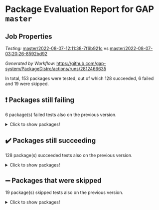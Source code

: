 # Package Evaluation Report for GAP `master`

## Job Properties

*Testing:* [master/2022-08-07-12:11:38-7f6b921c](https://github.com/gap-system/PackageDistro/blob/data/reports/master/2022-08-07-12:11:38-7f6b921c) vs [master/2022-08-07-03:20:26-8592bd92](https://github.com/gap-system/PackageDistro/blob/data/reports/master/2022-08-07-03:20:26-8592bd92)

*Generated by Workflow:* https://github.com/gap-system/PackageDistro/actions/runs/2812466635

In total, 153 packages were tested, out of which 128 succeeded, 6 failed and 19 were skipped.

## :exclamation: Packages still failing

6 package(s) failed tests also on the previous version.
<details><summary>Click to show packages!</summary>

- francy 1.2.4 [(failure)](https://github.com/gap-system/PackageDistro/runs/7712375225?check_suite_focus=true)
- hap 1.46 [(failure)](https://github.com/gap-system/PackageDistro/runs/7712376017?check_suite_focus=true)
- packagemanager 1.2 [(failure)](https://github.com/gap-system/PackageDistro/runs/7712379078?check_suite_focus=true)
- recog 1.3.2 [(failure)](https://github.com/gap-system/PackageDistro/runs/7712379940?check_suite_focus=true)
- semigroups 5.0.0 [(failure)](https://github.com/gap-system/PackageDistro/runs/7712380255?check_suite_focus=true)
- yangbaxter 0.10.0 [(failure)](https://github.com/gap-system/PackageDistro/runs/7712382114?check_suite_focus=true)
</details>

## :heavy_check_mark: Packages still succeeding

128 package(s) succeeded tests also on the previous version.
<details><summary>Click to show packages!</summary>

- ace 5.5 [(success)](https://github.com/gap-system/PackageDistro/runs/7712372006?check_suite_focus=true)
- aclib 1.3.2 [(success)](https://github.com/gap-system/PackageDistro/runs/7712372118?check_suite_focus=true)
- agt 0.2 [(success)](https://github.com/gap-system/PackageDistro/runs/7712372247?check_suite_focus=true)
- alnuth 3.2.1 [(success)](https://github.com/gap-system/PackageDistro/runs/7712372350?check_suite_focus=true)
- anupq 3.2.6 [(success)](https://github.com/gap-system/PackageDistro/runs/7712372484?check_suite_focus=true)
- atlasrep 2.1.4 [(success)](https://github.com/gap-system/PackageDistro/runs/7712372619?check_suite_focus=true)
- autodoc 2022.07.10 [(success)](https://github.com/gap-system/PackageDistro/runs/7712372730?check_suite_focus=true)
- automata 1.15 [(success)](https://github.com/gap-system/PackageDistro/runs/7712372818?check_suite_focus=true)
- automgrp 1.3.2 [(success)](https://github.com/gap-system/PackageDistro/runs/7712372887?check_suite_focus=true)
- autpgrp 1.11 [(success)](https://github.com/gap-system/PackageDistro/runs/7712373008?check_suite_focus=true)
- cap 2022.06-05 [(success)](https://github.com/gap-system/PackageDistro/runs/7712373069?check_suite_focus=true)
- caratinterface 2.3.4 [(success)](https://github.com/gap-system/PackageDistro/runs/7712373132?check_suite_focus=true)
- cddinterface 2020.06.24 [(success)](https://github.com/gap-system/PackageDistro/runs/7712373194?check_suite_focus=true)
- circle 1.6.5 [(success)](https://github.com/gap-system/PackageDistro/runs/7712373258?check_suite_focus=true)
- classicpres 1.22 [(success)](https://github.com/gap-system/PackageDistro/runs/7712373350?check_suite_focus=true)
- cohomolo 1.6.10 [(success)](https://github.com/gap-system/PackageDistro/runs/7712373432?check_suite_focus=true)
- congruence 1.2.4 [(success)](https://github.com/gap-system/PackageDistro/runs/7712373510?check_suite_focus=true)
- corelg 1.56 [(success)](https://github.com/gap-system/PackageDistro/runs/7712373567?check_suite_focus=true)
- crime 1.6 [(success)](https://github.com/gap-system/PackageDistro/runs/7712373621?check_suite_focus=true)
- crisp 1.4.5 [(success)](https://github.com/gap-system/PackageDistro/runs/7712373673?check_suite_focus=true)
- crypting 0.10 [(success)](https://github.com/gap-system/PackageDistro/runs/7712373734?check_suite_focus=true)
- cryst 4.1.25 [(success)](https://github.com/gap-system/PackageDistro/runs/7712373788?check_suite_focus=true)
- crystcat 1.1.10 [(success)](https://github.com/gap-system/PackageDistro/runs/7712373839?check_suite_focus=true)
- ctbllib 1.3.4 [(success)](https://github.com/gap-system/PackageDistro/runs/7712373901?check_suite_focus=true)
- cubefree 1.19 [(success)](https://github.com/gap-system/PackageDistro/runs/7712373957?check_suite_focus=true)
- curlinterface 2.2.2 [(success)](https://github.com/gap-system/PackageDistro/runs/7712374018?check_suite_focus=true)
- cvec 2.7.6 [(success)](https://github.com/gap-system/PackageDistro/runs/7712374084?check_suite_focus=true)
- datastructures 0.2.7 [(success)](https://github.com/gap-system/PackageDistro/runs/7712374136?check_suite_focus=true)
- deepthought 1.0.5 [(success)](https://github.com/gap-system/PackageDistro/runs/7712374193?check_suite_focus=true)
- design 1.7 [(success)](https://github.com/gap-system/PackageDistro/runs/7712374267?check_suite_focus=true)
- difsets 2.3.1 [(success)](https://github.com/gap-system/PackageDistro/runs/7712374323?check_suite_focus=true)
- digraphs 1.5.3 [(success)](https://github.com/gap-system/PackageDistro/runs/7712374385?check_suite_focus=true)
- edim 1.3.5 [(success)](https://github.com/gap-system/PackageDistro/runs/7712374444?check_suite_focus=true)
- example 4.3.2 [(success)](https://github.com/gap-system/PackageDistro/runs/7712374500?check_suite_focus=true)
- factint 1.6.3 [(success)](https://github.com/gap-system/PackageDistro/runs/7712374552?check_suite_focus=true)
- ferret 1.0.8 [(success)](https://github.com/gap-system/PackageDistro/runs/7712374625?check_suite_focus=true)
- fga 1.4.0 [(success)](https://github.com/gap-system/PackageDistro/runs/7712374734?check_suite_focus=true)
- fining 1.5 [(success)](https://github.com/gap-system/PackageDistro/runs/7712374802?check_suite_focus=true)
- float 1.0.3 [(success)](https://github.com/gap-system/PackageDistro/runs/7712374879?check_suite_focus=true)
- format 1.4.3 [(success)](https://github.com/gap-system/PackageDistro/runs/7712374949?check_suite_focus=true)
- forms 1.2.8 [(success)](https://github.com/gap-system/PackageDistro/runs/7712375028?check_suite_focus=true)
- fplsa 1.2.5 [(success)](https://github.com/gap-system/PackageDistro/runs/7712375091?check_suite_focus=true)
- fr 2.4.9 [(success)](https://github.com/gap-system/PackageDistro/runs/7712375158?check_suite_focus=true)
- fwtree 1.3 [(success)](https://github.com/gap-system/PackageDistro/runs/7712375293?check_suite_focus=true)
- gbnp 1.0.5 [(success)](https://github.com/gap-system/PackageDistro/runs/7712375362?check_suite_focus=true)
- generalizedmorphismsforcap 2022.05-01 [(success)](https://github.com/gap-system/PackageDistro/runs/7712375452?check_suite_focus=true)
- genss 1.6.7 [(success)](https://github.com/gap-system/PackageDistro/runs/7712375531?check_suite_focus=true)
- gradedringforhomalg 2022.07-01 [(success)](https://github.com/gap-system/PackageDistro/runs/7712375583?check_suite_focus=true)
- grape 4.8.5 [(success)](https://github.com/gap-system/PackageDistro/runs/7712375659?check_suite_focus=true)
- groupoids 1.71 [(success)](https://github.com/gap-system/PackageDistro/runs/7712375737?check_suite_focus=true)
- grpconst 2.6.2 [(success)](https://github.com/gap-system/PackageDistro/runs/7712375805?check_suite_focus=true)
- guarana 0.96.3 [(success)](https://github.com/gap-system/PackageDistro/runs/7712375875?check_suite_focus=true)
- guava 3.16 [(success)](https://github.com/gap-system/PackageDistro/runs/7712375954?check_suite_focus=true)
- hapcryst 0.1.15 [(success)](https://github.com/gap-system/PackageDistro/runs/7712376096?check_suite_focus=true)
- hecke 1.5.3 [(success)](https://github.com/gap-system/PackageDistro/runs/7712376164?check_suite_focus=true)
- help 3.5 [(success)](https://github.com/gap-system/PackageDistro/runs/7712376282?check_suite_focus=true)
- idrel 2.44 [(success)](https://github.com/gap-system/PackageDistro/runs/7712376349?check_suite_focus=true)
- images 1.3.1 [(success)](https://github.com/gap-system/PackageDistro/runs/7712376417?check_suite_focus=true)
- intpic 0.3.0 [(success)](https://github.com/gap-system/PackageDistro/runs/7712376485?check_suite_focus=true)
- io 4.7.2 [(success)](https://github.com/gap-system/PackageDistro/runs/7712376561?check_suite_focus=true)
- irredsol 1.4.3 [(success)](https://github.com/gap-system/PackageDistro/runs/7712376631?check_suite_focus=true)
- json 2.1.0 [(success)](https://github.com/gap-system/PackageDistro/runs/7712376694?check_suite_focus=true)
- jupyterkernel 1.4.1 [(success)](https://github.com/gap-system/PackageDistro/runs/7712376782?check_suite_focus=true)
- jupyterviz 1.5.1 [(success)](https://github.com/gap-system/PackageDistro/runs/7712376871?check_suite_focus=true)
- kan 1.34 [(success)](https://github.com/gap-system/PackageDistro/runs/7712376955?check_suite_focus=true)
- kbmag 1.5.9 [(success)](https://github.com/gap-system/PackageDistro/runs/7712377038?check_suite_focus=true)
- laguna 3.9.5 [(success)](https://github.com/gap-system/PackageDistro/runs/7712377115?check_suite_focus=true)
- liealgdb 2.2.1 [(success)](https://github.com/gap-system/PackageDistro/runs/7712377196?check_suite_focus=true)
- liepring 2.7 [(success)](https://github.com/gap-system/PackageDistro/runs/7712377291?check_suite_focus=true)
- liering 2.4.2 [(success)](https://github.com/gap-system/PackageDistro/runs/7712377435?check_suite_focus=true)
- linearalgebraforcap 2022.06-03 [(success)](https://github.com/gap-system/PackageDistro/runs/7712377568?check_suite_focus=true)
- loops 3.4.2 [(success)](https://github.com/gap-system/PackageDistro/runs/7712377767?check_suite_focus=true)
- lpres 1.0.3 [(success)](https://github.com/gap-system/PackageDistro/runs/7712377913?check_suite_focus=true)
- majoranaalgebras 1.4 [(success)](https://github.com/gap-system/PackageDistro/runs/7712378025?check_suite_focus=true)
- mapclass 1.4.5 [(success)](https://github.com/gap-system/PackageDistro/runs/7712378106?check_suite_focus=true)
- matgrp 0.64 [(success)](https://github.com/gap-system/PackageDistro/runs/7712378182?check_suite_focus=true)
- modisom 2.5.2 [(success)](https://github.com/gap-system/PackageDistro/runs/7712378242?check_suite_focus=true)
- modulepresentationsforcap 2022.05-03 [(success)](https://github.com/gap-system/PackageDistro/runs/7712378304?check_suite_focus=true)
- monoidalcategories 2022.06-07 [(success)](https://github.com/gap-system/PackageDistro/runs/7712378373?check_suite_focus=true)
- nconvex 2020.11-04 [(success)](https://github.com/gap-system/PackageDistro/runs/7712378437?check_suite_focus=true)
- nilmat 1.4.2 [(success)](https://github.com/gap-system/PackageDistro/runs/7712378505?check_suite_focus=true)
- nock 1.5 [(success)](https://github.com/gap-system/PackageDistro/runs/7712378571?check_suite_focus=true)
- normalizinterface 1.3.3 [(success)](https://github.com/gap-system/PackageDistro/runs/7712378645?check_suite_focus=true)
- nq 2.5.8 [(success)](https://github.com/gap-system/PackageDistro/runs/7712378732?check_suite_focus=true)
- numericalsgps 1.3.1 [(success)](https://github.com/gap-system/PackageDistro/runs/7712378815?check_suite_focus=true)
- openmath 11.5.1 [(success)](https://github.com/gap-system/PackageDistro/runs/7712378906?check_suite_focus=true)
- orb 4.8.5 [(success)](https://github.com/gap-system/PackageDistro/runs/7712378983?check_suite_focus=true)
- patternclass 2.4.2 [(success)](https://github.com/gap-system/PackageDistro/runs/7712379182?check_suite_focus=true)
- permut 2.0.4 [(success)](https://github.com/gap-system/PackageDistro/runs/7712379268?check_suite_focus=true)
- polenta 1.3.10 [(success)](https://github.com/gap-system/PackageDistro/runs/7712379355?check_suite_focus=true)
- polymaking 0.8.6 [(success)](https://github.com/gap-system/PackageDistro/runs/7712379424?check_suite_focus=true)
- primgrp 3.4.2 [(success)](https://github.com/gap-system/PackageDistro/runs/7712379500?check_suite_focus=true)
- profiling 2.5.0 [(success)](https://github.com/gap-system/PackageDistro/runs/7712379568?check_suite_focus=true)
- qpa 1.34 [(success)](https://github.com/gap-system/PackageDistro/runs/7712379633?check_suite_focus=true)
- quagroup 1.8.3 [(success)](https://github.com/gap-system/PackageDistro/runs/7712379690?check_suite_focus=true)
- radiroot 2.9 [(success)](https://github.com/gap-system/PackageDistro/runs/7712379753?check_suite_focus=true)
- rcwa 4.7.0 [(success)](https://github.com/gap-system/PackageDistro/runs/7712379820?check_suite_focus=true)
- rds 1.8 [(success)](https://github.com/gap-system/PackageDistro/runs/7712379879?check_suite_focus=true)
- repndecomp 1.2.1 [(success)](https://github.com/gap-system/PackageDistro/runs/7712379995?check_suite_focus=true)
- repsn 3.1.0 [(success)](https://github.com/gap-system/PackageDistro/runs/7712380058?check_suite_focus=true)
- resclasses 4.7.3 [(success)](https://github.com/gap-system/PackageDistro/runs/7712380135?check_suite_focus=true)
- scscp 2.3.1 [(success)](https://github.com/gap-system/PackageDistro/runs/7712380197?check_suite_focus=true)
- sglppow 2.2 [(success)](https://github.com/gap-system/PackageDistro/runs/7712380332?check_suite_focus=true)
- sgpviz 0.999.5 [(success)](https://github.com/gap-system/PackageDistro/runs/7712380400?check_suite_focus=true)
- simpcomp 2.1.14 [(success)](https://github.com/gap-system/PackageDistro/runs/7712380458?check_suite_focus=true)
- singular 2020.12.18 [(success)](https://github.com/gap-system/PackageDistro/runs/7712380522?check_suite_focus=true)
- sla 1.5.3 [(success)](https://github.com/gap-system/PackageDistro/runs/7712380580?check_suite_focus=true)
- smallgrp 1.5 [(success)](https://github.com/gap-system/PackageDistro/runs/7712380647?check_suite_focus=true)
- smallsemi 0.6.13 [(success)](https://github.com/gap-system/PackageDistro/runs/7712380707?check_suite_focus=true)
- sonata 2.9.4 [(success)](https://github.com/gap-system/PackageDistro/runs/7712380782?check_suite_focus=true)
- sophus 1.26 [(success)](https://github.com/gap-system/PackageDistro/runs/7712380850?check_suite_focus=true)
- spinsym 1.5.2 [(success)](https://github.com/gap-system/PackageDistro/runs/7712380940?check_suite_focus=true)
- symbcompcc 1.3.2 [(success)](https://github.com/gap-system/PackageDistro/runs/7712381017?check_suite_focus=true)
- thelma 1.3 [(success)](https://github.com/gap-system/PackageDistro/runs/7712381083?check_suite_focus=true)
- tomlib 1.2.9 [(success)](https://github.com/gap-system/PackageDistro/runs/7712381142?check_suite_focus=true)
- toric 1.9.5 [(success)](https://github.com/gap-system/PackageDistro/runs/7712381219?check_suite_focus=true)
- toricvarieties 2022.07.13 [(success)](https://github.com/gap-system/PackageDistro/runs/7712381278?check_suite_focus=true)
- transgrp 3.6.3 [(success)](https://github.com/gap-system/PackageDistro/runs/7712381346?check_suite_focus=true)
- ugaly 4.0.3 [(success)](https://github.com/gap-system/PackageDistro/runs/7712381436?check_suite_focus=true)
- unipot 1.5 [(success)](https://github.com/gap-system/PackageDistro/runs/7712381512?check_suite_focus=true)
- unitlib 4.1.0 [(success)](https://github.com/gap-system/PackageDistro/runs/7712381589?check_suite_focus=true)
- utils 0.76 [(success)](https://github.com/gap-system/PackageDistro/runs/7712381676?check_suite_focus=true)
- uuid 0.7 [(success)](https://github.com/gap-system/PackageDistro/runs/7712381746?check_suite_focus=true)
- walrus 0.9991 [(success)](https://github.com/gap-system/PackageDistro/runs/7712381831?check_suite_focus=true)
- wedderga 4.10.2 [(success)](https://github.com/gap-system/PackageDistro/runs/7712381901?check_suite_focus=true)
- xmod 2.88 [(success)](https://github.com/gap-system/PackageDistro/runs/7712381977?check_suite_focus=true)
- xmodalg 1.22 [(success)](https://github.com/gap-system/PackageDistro/runs/7712382049?check_suite_focus=true)
- zeromqinterface 0.14 [(success)](https://github.com/gap-system/PackageDistro/runs/7712382178?check_suite_focus=true)
</details>

## :heavy_minus_sign: Packages that were skipped

19 package(s) skipped tests also on the previous version.
<details><summary>Click to show packages!</summary>

- 4ti2interface 2022.03-01 [(skipped)](https://github.com/gap-system/PackageDistro/runs/7712250900?check_suite_focus=true)
- browse 1.8.14 [(skipped)](https://github.com/gap-system/PackageDistro/runs/7712250900?check_suite_focus=true)
- examplesforhomalg 2022.03-01 [(skipped)](https://github.com/gap-system/PackageDistro/runs/7712250900?check_suite_focus=true)
- gapdoc 1.6.5 [(skipped)](https://github.com/gap-system/PackageDistro/runs/7712250900?check_suite_focus=true)
- gauss 2022.03-01 [(skipped)](https://github.com/gap-system/PackageDistro/runs/7712250900?check_suite_focus=true)
- gaussforhomalg 2022.03-01 [(skipped)](https://github.com/gap-system/PackageDistro/runs/7712250900?check_suite_focus=true)
- gradedmodules 2022.03-01 [(skipped)](https://github.com/gap-system/PackageDistro/runs/7712250900?check_suite_focus=true)
- homalg 2022.03-01 [(skipped)](https://github.com/gap-system/PackageDistro/runs/7712250900?check_suite_focus=true)
- homalgtocas 2022.07-01 [(skipped)](https://github.com/gap-system/PackageDistro/runs/7712250900?check_suite_focus=true)
- io_forhomalg 2022.03-01 [(skipped)](https://github.com/gap-system/PackageDistro/runs/7712250900?check_suite_focus=true)
- itc 1.5.1 [(skipped)](https://github.com/gap-system/PackageDistro/runs/7712250900?check_suite_focus=true)
- localizeringforhomalg 2022.03-01 [(skipped)](https://github.com/gap-system/PackageDistro/runs/7712250900?check_suite_focus=true)
- matricesforhomalg 2022.06-01 [(skipped)](https://github.com/gap-system/PackageDistro/runs/7712250900?check_suite_focus=true)
- modules 2022.03-01 [(skipped)](https://github.com/gap-system/PackageDistro/runs/7712250900?check_suite_focus=true)
- polycyclic 2.16 [(skipped)](https://github.com/gap-system/PackageDistro/runs/7712250900?check_suite_focus=true)
- ringsforhomalg 2022.07-01 [(skipped)](https://github.com/gap-system/PackageDistro/runs/7712250900?check_suite_focus=true)
- sco 2022.03-01 [(skipped)](https://github.com/gap-system/PackageDistro/runs/7712250900?check_suite_focus=true)
- toolsforhomalg 2022.05-01 [(skipped)](https://github.com/gap-system/PackageDistro/runs/7712250900?check_suite_focus=true)
- xgap 4.31 [(skipped)](https://github.com/gap-system/PackageDistro/runs/7712250900?check_suite_focus=true)
</details>


